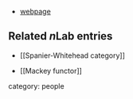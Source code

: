 
* [webpage](http://www.math.uni-bielefeld.de/~ambrogio/)

## Related $n$Lab entries

* [[Spanier-Whitehead category]]

* [[Mackey functor]]

category: people
